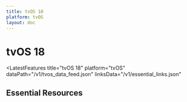 ```yaml
---
title: tvOS 18
platform: tvOS
layout: doc
---
```


<script setup>
import LatestFeatures from '../../.vitepress/theme/components/LatestFeatures.vue'
import SecurityInfo from '../../.vitepress/theme/components/SecurityInfo.vue'
import LinksComponent from '../../.vitepress/theme/components/LinksComponent.vue'
import linksData from '@v1/essential_links.json'
</script>

# tvOS 18

<LatestFeatures 
  title="tvOS 18" 
  platform="tvOS"
  dataPath="/v1/tvos_data_feed.json" 
  linksData="/v1/essential_links.json"
>
</LatestFeatures>

<SecurityInfo 
  title="tvOS 18" 
  platform="tvOS" 
  dataPath="/v1/tvos_data_feed.json" 
/>

## Essential Resources

<LinksComponent
  title="tvOS 18"
  platform="tvOS"
  :linksData="linksData"
/>
